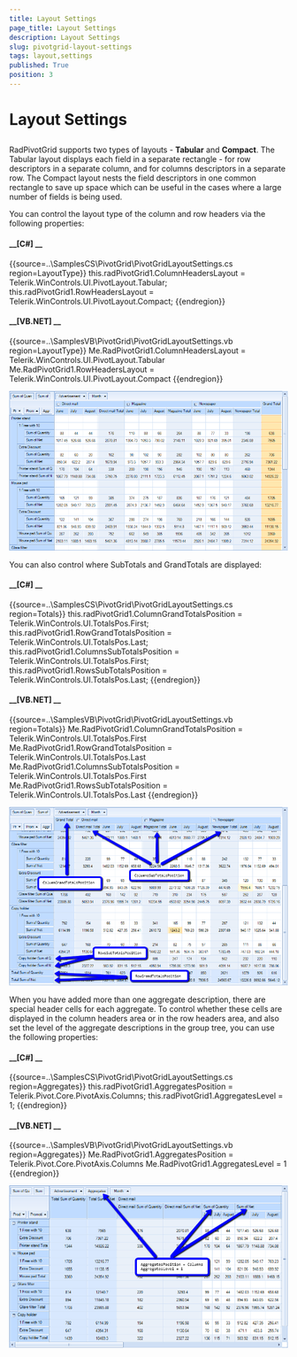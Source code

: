 ```yaml
---
title: Layout Settings
page_title: Layout Settings
description: Layout Settings
slug: pivotgrid-layout-settings
tags: layout,settings
published: True
position: 3
---
```


# Layout Settings



## 

RadPivotGrid supports two types of layouts - __Tabular__ and __Compact__. 
          The Tabular layout displays each field in a separate rectangle - for row descriptors in a separate column, 
          and for columns descriptors in a separate row. The Compact layout nests the field descriptors in one common 
          rectangle to save up space which can be useful in the cases where a large number of fields is being used.
        

You can control the layout type of the column and row headers via the following properties:

#### __[C#] __

{{source=..\SamplesCS\PivotGrid\PivotGridLayoutSettings.cs region=LayoutType}}
	            this.radPivotGrid1.ColumnHeadersLayout = Telerik.WinControls.UI.PivotLayout.Tabular;
	            this.radPivotGrid1.RowHeadersLayout = Telerik.WinControls.UI.PivotLayout.Compact;
	{{endregion}}



#### __[VB.NET] __

{{source=..\SamplesVB\PivotGrid\PivotGridLayoutSettings.vb region=LayoutType}}
	        Me.RadPivotGrid1.ColumnHeadersLayout = Telerik.WinControls.UI.PivotLayout.Tabular
	        Me.RadPivotGrid1.RowHeadersLayout = Telerik.WinControls.UI.PivotLayout.Compact
	{{endregion}}

![pivotgrid-layout-settings 001](images/pivotgrid-layout-settings001.png)

You can also control where SubTotals and GrandTotals are displayed:

#### __[C#] __

{{source=..\SamplesCS\PivotGrid\PivotGridLayoutSettings.cs region=Totals}}
	            this.radPivotGrid1.ColumnGrandTotalsPosition = Telerik.WinControls.UI.TotalsPos.First;
	            this.radPivotGrid1.RowGrandTotalsPosition = Telerik.WinControls.UI.TotalsPos.Last;
	            this.radPivotGrid1.ColumnsSubTotalsPosition = Telerik.WinControls.UI.TotalsPos.First;
	            this.radPivotGrid1.RowsSubTotalsPosition = Telerik.WinControls.UI.TotalsPos.Last;
	{{endregion}}



#### __[VB.NET] __

{{source=..\SamplesVB\PivotGrid\PivotGridLayoutSettings.vb region=Totals}}
	        Me.RadPivotGrid1.ColumnGrandTotalsPosition = Telerik.WinControls.UI.TotalsPos.First
	        Me.RadPivotGrid1.RowGrandTotalsPosition = Telerik.WinControls.UI.TotalsPos.Last
	        Me.RadPivotGrid1.ColumnsSubTotalsPosition = Telerik.WinControls.UI.TotalsPos.First
	        Me.RadPivotGrid1.RowsSubTotalsPosition = Telerik.WinControls.UI.TotalsPos.Last
	{{endregion}}

![pivotgrid-layout-settings 002](images/pivotgrid-layout-settings002.png)

When you have added more than one aggregate description, there are special header cells for each aggregate. To control whether these cells  are displayed in the column headers area or in the row headers area, and also set the level of the aggregate descriptions in the group tree, you can use the following properties:

#### __[C#] __

{{source=..\SamplesCS\PivotGrid\PivotGridLayoutSettings.cs region=Aggregates}}
	            this.radPivotGrid1.AggregatesPosition = Telerik.Pivot.Core.PivotAxis.Columns;
	            this.radPivotGrid1.AggregatesLevel = 1;
	{{endregion}}



#### __[VB.NET] __

{{source=..\SamplesVB\PivotGrid\PivotGridLayoutSettings.vb region=Aggregates}}
	        Me.RadPivotGrid1.AggregatesPosition = Telerik.Pivot.Core.PivotAxis.Columns
	        Me.RadPivotGrid1.AggregatesLevel = 1
	{{endregion}}

![pivotgrid-layout-settings 003](images/pivotgrid-layout-settings003.png)

